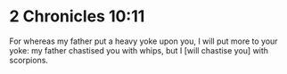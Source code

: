 # 2 Chronicles 10:11

For whereas my father put a heavy yoke upon you, I will put more to your yoke: my father chastised you with whips, but I [will chastise you] with scorpions.
